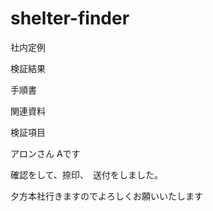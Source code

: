 # shelter-finder


社内定例

検証結果

手順書

関連資料


検証項目


アロンさん
Aです

確認をして、捺印、　送付をしました。

夕方本社行きますのでよろしくお願いいたします
